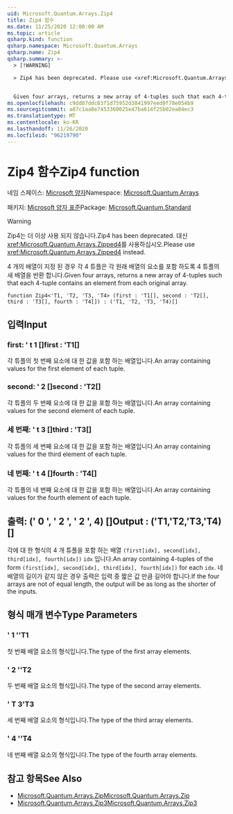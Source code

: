 ```yaml
---
uid: Microsoft.Quantum.Arrays.Zip4
title: Zip4 함수
ms.date: 11/25/2020 12:00:00 AM
ms.topic: article
qsharp.kind: function
qsharp.namespace: Microsoft.Quantum.Arrays
qsharp.name: Zip4
qsharp.summary: >-
  > [!WARNING]

  > Zip4 has been deprecated. Please use <xref:Microsoft.Quantum.Arrays.Zipped4> instead.


  Given four arrays, returns a new array of 4-tuples such that each 4-tuple contains an element from each original array.
ms.openlocfilehash: c9dd07ddc63f1d75952d3841997eed0f78e054b9
ms.sourcegitcommit: a87c1aa8e7453360025e47ba614f25b02ea84ec3
ms.translationtype: MT
ms.contentlocale: ko-KR
ms.lasthandoff: 11/26/2020
ms.locfileid: "96219790"
---
```

# <a name="zip4-function"></a><span data-ttu-id="ca820-102">Zip4 함수</span><span class="sxs-lookup"><span data-stu-id="ca820-102">Zip4 function</span></span>

<span data-ttu-id="ca820-103">네임 스페이스: [Microsoft 양자](xref:Microsoft.Quantum.Arrays)</span><span class="sxs-lookup"><span data-stu-id="ca820-103">Namespace: [Microsoft.Quantum.Arrays](xref:Microsoft.Quantum.Arrays)</span></span>

<span data-ttu-id="ca820-104">패키지: [Microsoft 양자 표준](https://nuget.org/packages/Microsoft.Quantum.Standard)</span><span class="sxs-lookup"><span data-stu-id="ca820-104">Package: [Microsoft.Quantum.Standard](https://nuget.org/packages/Microsoft.Quantum.Standard)</span></span>


> [!WARNING]
> <span data-ttu-id="ca820-105">Zip4는 더 이상 사용 되지 않습니다.</span><span class="sxs-lookup"><span data-stu-id="ca820-105">Zip4 has been deprecated.</span></span> <span data-ttu-id="ca820-106">대신 <xref:Microsoft.Quantum.Arrays.Zipped4>를 사용하십시오.</span><span class="sxs-lookup"><span data-stu-id="ca820-106">Please use <xref:Microsoft.Quantum.Arrays.Zipped4> instead.</span></span>

<span data-ttu-id="ca820-107">4 개의 배열이 지정 된 경우 각 4 튜플은 각 원래 배열의 요소를 포함 하도록 4 튜플의 새 배열을 반환 합니다.</span><span class="sxs-lookup"><span data-stu-id="ca820-107">Given four arrays, returns a new array of 4-tuples such that each 4-tuple contains an element from each original array.</span></span>

```qsharp
function Zip4<'T1, 'T2, 'T3, 'T4> (first : 'T1[], second : 'T2[], third : 'T3[], fourth : 'T4[]) : ('T1, 'T2, 'T3, 'T4)[]
```


## <a name="input"></a><span data-ttu-id="ca820-108">입력</span><span class="sxs-lookup"><span data-stu-id="ca820-108">Input</span></span>

### <a name="first--t1"></a><span data-ttu-id="ca820-109">first: ' t 1 []</span><span class="sxs-lookup"><span data-stu-id="ca820-109">first : 'T1[]</span></span>

<span data-ttu-id="ca820-110">각 튜플의 첫 번째 요소에 대 한 값을 포함 하는 배열입니다.</span><span class="sxs-lookup"><span data-stu-id="ca820-110">An array containing values for the first element of each tuple.</span></span>


### <a name="second--t2"></a><span data-ttu-id="ca820-111">second: ' 2 []</span><span class="sxs-lookup"><span data-stu-id="ca820-111">second : 'T2[]</span></span>

<span data-ttu-id="ca820-112">각 튜플의 두 번째 요소에 대 한 값을 포함 하는 배열입니다.</span><span class="sxs-lookup"><span data-stu-id="ca820-112">An array containing values for the second element of each tuple.</span></span>


### <a name="third--t3"></a><span data-ttu-id="ca820-113">세 번째: ' t 3 []</span><span class="sxs-lookup"><span data-stu-id="ca820-113">third : 'T3[]</span></span>

<span data-ttu-id="ca820-114">각 튜플의 세 번째 요소에 대 한 값을 포함 하는 배열입니다.</span><span class="sxs-lookup"><span data-stu-id="ca820-114">An array containing values for the third element of each tuple.</span></span>


### <a name="fourth--t4"></a><span data-ttu-id="ca820-115">네 번째: ' t 4 []</span><span class="sxs-lookup"><span data-stu-id="ca820-115">fourth : 'T4[]</span></span>

<span data-ttu-id="ca820-116">각 튜플의 네 번째 요소에 대 한 값을 포함 하는 배열입니다.</span><span class="sxs-lookup"><span data-stu-id="ca820-116">An array containing values for the fourth element of each tuple.</span></span>



## <a name="output--t1t2t3t4"></a><span data-ttu-id="ca820-117">출력: (' 0 ', ' 2 ', ' 2 ', 4) []</span><span class="sxs-lookup"><span data-stu-id="ca820-117">Output : ('T1,'T2,'T3,'T4)[]</span></span>

<span data-ttu-id="ca820-118">각에 대 한 형식의 4 개 튜플을 포함 하는 배열 `(first[idx], second[idx], third[idx], fourth[idx])` `idx` 입니다.</span><span class="sxs-lookup"><span data-stu-id="ca820-118">An array containing 4-tuples of the form `(first[idx], second[idx], third[idx], fourth[idx])` for each `idx`.</span></span> <span data-ttu-id="ca820-119">네 배열의 길이가 같지 않은 경우 출력은 입력 중 짧은 값 만큼 길어야 합니다.</span><span class="sxs-lookup"><span data-stu-id="ca820-119">If the four arrays are not of equal length, the output will be as long as the shorter of the inputs.</span></span>

## <a name="type-parameters"></a><span data-ttu-id="ca820-120">형식 매개 변수</span><span class="sxs-lookup"><span data-stu-id="ca820-120">Type Parameters</span></span>

### <a name="t1"></a><span data-ttu-id="ca820-121">' 1 '</span><span class="sxs-lookup"><span data-stu-id="ca820-121">'T1</span></span>

<span data-ttu-id="ca820-122">첫 번째 배열 요소의 형식입니다.</span><span class="sxs-lookup"><span data-stu-id="ca820-122">The type of the first array elements.</span></span>
### <a name="t2"></a><span data-ttu-id="ca820-123">' 2 '</span><span class="sxs-lookup"><span data-stu-id="ca820-123">'T2</span></span>

<span data-ttu-id="ca820-124">두 번째 배열 요소의 형식입니다.</span><span class="sxs-lookup"><span data-stu-id="ca820-124">The type of the second array elements.</span></span>
### <a name="t3"></a><span data-ttu-id="ca820-125">' T 3</span><span class="sxs-lookup"><span data-stu-id="ca820-125">'T3</span></span>

<span data-ttu-id="ca820-126">세 번째 배열 요소의 형식입니다.</span><span class="sxs-lookup"><span data-stu-id="ca820-126">The type of the third array elements.</span></span>
### <a name="t4"></a><span data-ttu-id="ca820-127">' 4 '</span><span class="sxs-lookup"><span data-stu-id="ca820-127">'T4</span></span>

<span data-ttu-id="ca820-128">네 번째 배열 요소의 형식입니다.</span><span class="sxs-lookup"><span data-stu-id="ca820-128">The type of the fourth array elements.</span></span>

## <a name="see-also"></a><span data-ttu-id="ca820-129">참고 항목</span><span class="sxs-lookup"><span data-stu-id="ca820-129">See Also</span></span>

- [<span data-ttu-id="ca820-130">Microsoft.Quantum.Arrays.Zip</span><span class="sxs-lookup"><span data-stu-id="ca820-130">Microsoft.Quantum.Arrays.Zip</span></span>](xref:Microsoft.Quantum.Arrays.Zip)
- [<span data-ttu-id="ca820-131">Microsoft.Quantum.Arrays.Zip3</span><span class="sxs-lookup"><span data-stu-id="ca820-131">Microsoft.Quantum.Arrays.Zip3</span></span>](xref:Microsoft.Quantum.Arrays.Zip3)